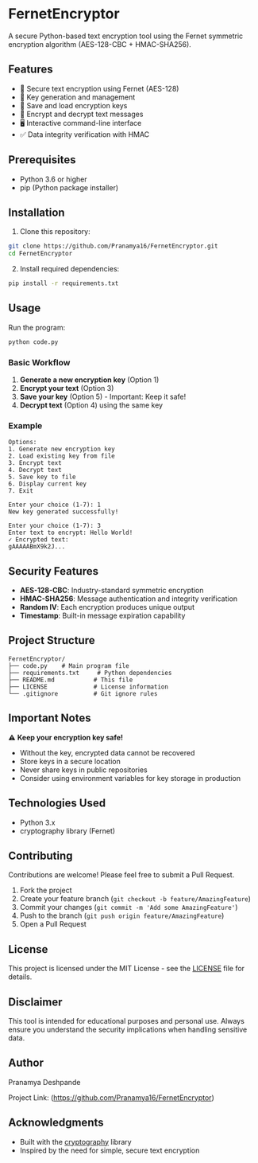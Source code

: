 # FernetEncryptor

A secure Python-based text encryption tool using the Fernet symmetric encryption algorithm (AES-128-CBC + HMAC-SHA256).

## Features

- 🔐 Secure text encryption using Fernet (AES-128)
- 🔑 Key generation and management
- 💾 Save and load encryption keys
- 🔄 Encrypt and decrypt text messages
- 🖥️ Interactive command-line interface
- ✅ Data integrity verification with HMAC

## Prerequisites

- Python 3.6 or higher
- pip (Python package installer)

## Installation

1. Clone this repository:
```bash
git clone https://github.com/Pranamya16/FernetEncryptor.git
cd FernetEncryptor
```

2. Install required dependencies:
```bash
pip install -r requirements.txt
```

## Usage

Run the program:
```bash
python code.py
```

### Basic Workflow

1. **Generate a new encryption key** (Option 1)
2. **Encrypt your text** (Option 3)
3. **Save your key** (Option 5) - Important: Keep it safe!
4. **Decrypt text** (Option 4) using the same key

### Example

```
Options:
1. Generate new encryption key
2. Load existing key from file
3. Encrypt text
4. Decrypt text
5. Save key to file
6. Display current key
7. Exit

Enter your choice (1-7): 1
New key generated successfully!

Enter your choice (1-7): 3
Enter text to encrypt: Hello World!
✓ Encrypted text:
gAAAAABmX9k2J...
```

## Security Features

- **AES-128-CBC**: Industry-standard symmetric encryption
- **HMAC-SHA256**: Message authentication and integrity verification
- **Random IV**: Each encryption produces unique output
- **Timestamp**: Built-in message expiration capability

## Project Structure

```
FernetEncryptor/
├── code.py    # Main program file
├── requirements.txt     # Python dependencies
├── README.md           # This file
├── LICENSE             # License information
└── .gitignore          # Git ignore rules
```

## Important Notes

⚠️ **Keep your encryption key safe!**
- Without the key, encrypted data cannot be recovered
- Store keys in a secure location
- Never share keys in public repositories
- Consider using environment variables for key storage in production

## Technologies Used

- Python 3.x
- cryptography library (Fernet)

## Contributing

Contributions are welcome! Please feel free to submit a Pull Request.

1. Fork the project
2. Create your feature branch (`git checkout -b feature/AmazingFeature`)
3. Commit your changes (`git commit -m 'Add some AmazingFeature'`)
4. Push to the branch (`git push origin feature/AmazingFeature`)
5. Open a Pull Request

## License

This project is licensed under the MIT License - see the [LICENSE](LICENSE) file for details.

## Disclaimer

This tool is intended for educational purposes and personal use. Always ensure you understand the security implications when handling sensitive data.

## Author

Pranamya Deshpande

Project Link: (https://github.com/Pranamya16/FernetEncryptor)

## Acknowledgments

- Built with the [cryptography](https://cryptography.io/) library
- Inspired by the need for simple, secure text encryption


